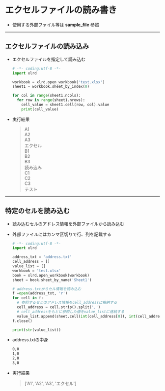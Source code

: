 # エクセルファイルの読み書き

* 使用する外部ファイル等は __sample_file__ 参照

***

## エクセルファイルの読み込み

* エクセルファイルを指定して読み込む

  ```python
  # -*- coding:utf-8 -*-
  import xlrd

  workbook = xlrd.open_workbook('test.xlsx')
  sheet1 = workbook.sheet_by_index(0)

  for col in range(sheet1.ncols):
    for row in range(sheet1.nrows):
      cell_value = sheet1.cell(row, col).value
      print(cell_value)
  ```

* 実行結果

  > A1  
  A2  
  A3  
  エクセル  
  B1  
  B2  
  B3  
  読み込み  
  C1  
  C2  
  C3  
  テスト

***

## 特定のセルを読み込む

* 読み込むセルのアドレス情報を外部ファイルから読み込む
* 外部ファイルにはカンマ区切りで行、列を記載する

  ```python
  # -*- coding:utf-8 -*-
  import xlrd

  address_txt = 'address.txt'
  cell_address = []
  value_list = []
  workbook = 'test.xlsx'
  book = xlrd.open_workbook(workbook)
  sheet = book.sheet_by_name('Sheet1')

  # address.txtからセル情報を読み込む
  f =open(address_txt, 'r')
  for cell in f:
    # 参照するセルのアドレス情報をcell_addressに格納する
    cell_address = cell.strip().split(',')
    # cell_addressをもとに参照した値をvalue_listに格納する
    value_list.append(sheet.cell(int(cell_address[0]), int(cell_address[1])).value)
  f.close()

  print(str(value_list))
  ```

* address.txtの中身

  ```txt
  0,0
  1,0
  2,0
  3,0
  ```

* 実行結果

  > ['A1', 'A2', 'A3', 'エクセル']
